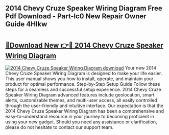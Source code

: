 ## 2014 Chevy Cruze Speaker Wiring Diagram Free Pdf Download - Part-lc0 New Repair Owner Guide 4Hlkw

# <h2><a href="http://dfj8af0.blite.top/?on=2014+Chevy+Cruze+Speaker+Wiring+Diagram">🔗Download New 👉🔴 2014 Chevy Cruze Speaker Wiring Diagram</a></h2>

[![2014 Chevy Cruze Speaker Wiring Diagram download](https://i.imgur.com/lujVjoI.png)](http://dfj8af0.blite.top/?on=2014+Chevy+Cruze+Speaker+Wiring+Diagram)
Your new 2014 Chevy Cruze Speaker Wiring Diagram is designed to make your life easier. This user manual shows you how to install, operate, and maintain your product for optimal performance. Step-by-Step Setup Guide Follow these steps for a seamless and successful setup experience. 2014 Chevy Cruze Speaker Wiring Diagram advanced features include geolocation, smart alerts, customizable themes, and multi-user access, all easily controlled through the user-friendly and intuitive interface. Our expectation is that the 2014 Chevy Cruze Speaker Wiring Diagram has been a comprehensive and easy-to-understand resource in your journey to becoming proficient in using your new gadget. Should you need any assistance or clarification, please do not hesitate to contact our support team.
